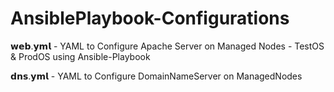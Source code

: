 # AnsiblePlaybook-Configurations
𝘄𝗲𝗯.𝘆𝗺𝗹 - YAML to Configure Apache Server on Managed Nodes - TestOS &amp; ProdOS using Ansible-Playbook 

𝗱𝗻𝘀.𝘆𝗺𝗹 - YAML to Configure DomainNameServer on ManagedNodes 
